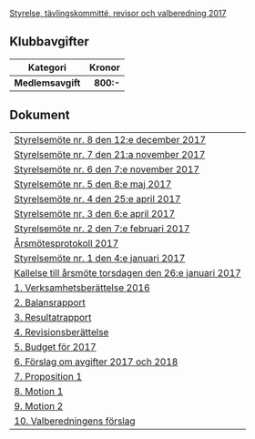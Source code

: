 [Styrelse, tävlingskommitté, revisor och valberedning 2017](SENIOR/htmfiler/seniorstyrelse_2017.pdf)

## Klubbavgifter

Kategori|Kronor
---|---:
<b>Medlemsavgift</b>|<b>800:-</b>

## Dokument
| |
|-|
|[Styrelsemöte nr. 8 den 12:e december 2017](SENIOR/htmfiler/Protokoll_SrS_nr8_2017.pdf)|
|[Styrelsemöte nr. 7 den 21:a november 2017](SENIOR/htmfiler/Protokoll_SrS_nr7_2017.pdf)|
|[Styrelsemöte nr. 6 den 7:e november 2017](SENIOR/htmfiler/Protokoll_SrS_nr6_2017.pdf)|
|[Styrelsemöte nr. 5 den 8:e maj 2017](SENIOR/htmfiler/Protokoll_SrS_nr5_2017.pdf)|
|[Styrelsemöte nr. 4 den 25:e april 2017](SENIOR/htmfiler/Protokoll_SrS_nr4_2017.pdf)|
|[Styrelsemöte nr. 3 den 6:e april 2017](SENIOR/htmfiler/Protokoll_SrS_nr3_2017.pdf)|
|[Styrelsemöte nr. 2 den 7:e februari 2017](SENIOR/htmfiler/Protokoll_SrS_nr2_2017.pdf)|
|[Årsmötesprotokoll 2017](SENIOR/htmfiler/arsmote_protokoll_2017.pdf)|
|[Styrelsemöte nr. 1 den 4:e januari 2017](SENIOR/htmfiler/Protokoll_SrS_nr1_2017.pdf)|
|[Kallelse till årsmöte torsdagen den 26:e januari 2017](SENIOR/htmfiler/kallelse_SrS_arsmote_2017.pdf)|
|[1. Verksamhetsberättelse 2016](SENIOR/htmfiler/bilaga1_verksamhet_2016.pdf)|
|[2. Balansrapport](SENIOR/htmfiler/balansrapport.pdf)|
|[3. Resultatrapport](SENIOR/htmfiler/resultatrapport.pdf)|
|[4. Revisionsberättelse](SENIOR/htmfiler/bilaga3_revision_2016.pdf)|
|[5. Budget för 2017](SENIOR/htmfiler/bilaga4_budget_2017.pdf)|
|[6. Förslag om avgifter 2017 och 2018](SENIOR/htmfiler/bilaga5_avgiftsforslag_2017_2018.pdf)|
|[7. Proposition 1](SENIOR/htmfiler/Proposition_1.pdf)|
|[8. Motion 1](SENIOR/htmfiler/Motion_1.pdf)|
|[9. Motion 2](SENIOR/htmfiler/Motion_2.pdf)|
|[10. Valberedningens förslag](SENIOR/htmfiler/valberedning_2017.pdf)|

